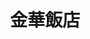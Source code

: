 ---
title: "金華飯店"
description: "金華飯店"
layout: shop
keywords:
  - 美食競賽
  - 台灣美食
  - 美食精選
datePublished: "2025-06-30"
dateModified: "2025-07-04"
city: "新北市"
district: "坪林區"
address: "新北市坪林區北宜路八段341號"
phone: "0925366579"
geo: "24.933662948059386, 121.71089612702805"
google_map: "https://maps.app.goo.gl/dfhWqutvKCGiSykj6"
footinder: "https://footinder.com.tw/%E6%96%B0%E5%8C%97%E5%B8%82%E5%9D%AA%E6%9E%97%E5%8D%80/60864/"
official: ""
award:
  - name: "500盤"
    year: "2024"
    entries:
      - dishes:
          - "古茶油煎鱸鰻"

---